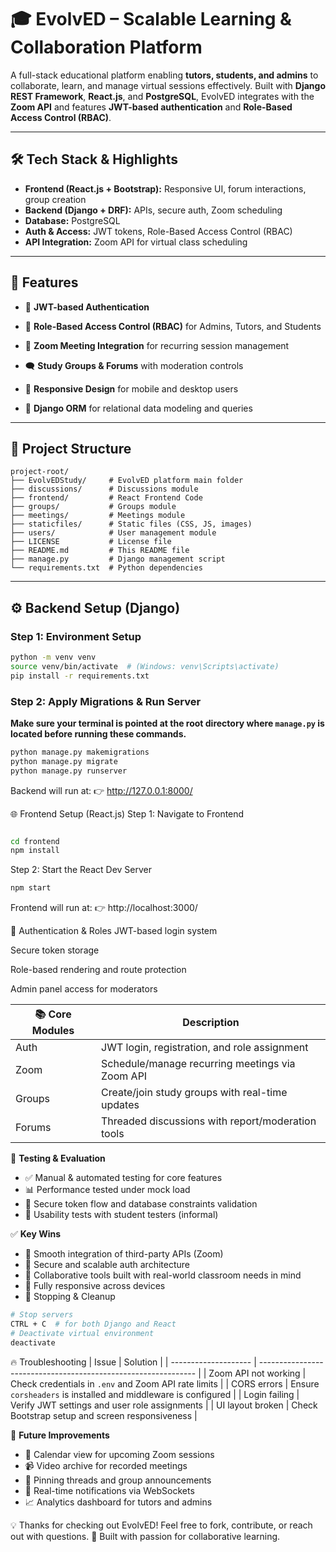 # 🎓 EvolvED – Scalable Learning & Collaboration Platform

A full-stack educational platform enabling **tutors, students, and admins** to collaborate, learn, and manage virtual sessions effectively. Built with **Django REST Framework**, **React.js**, and **PostgreSQL**, EvolvED integrates with the **Zoom API** and features **JWT-based authentication** and **Role-Based Access Control (RBAC)**.

---

## 🛠 Tech Stack & Highlights

- **Frontend (React.js + Bootstrap):** Responsive UI, forum interactions, group creation
- **Backend (Django + DRF):** APIs, secure auth, Zoom scheduling
- **Database:** PostgreSQL
- **Auth & Access:** JWT tokens, Role-Based Access Control (RBAC)
- **API Integration:** Zoom API for virtual class scheduling

---

## 📌 Features

- 🔐 **JWT-based Authentication**
    
- 🛂 **Role-Based Access Control (RBAC)** for Admins, Tutors, and Students  
- 🎥 **Zoom Meeting Integration** for recurring session management  
- 🗨️ **Study Groups & Forums** with moderation controls  
- 📱 **Responsive Design** for mobile and desktop users  
- 🔄 **Django ORM** for relational data modeling and queries  

---

## 📁 **Project Structure**
```
project-root/
├── EvolvEDStudy/     # EvolvED platform main folder
├── discussions/      # Discussions module
├── frontend/         # React Frontend Code
├── groups/           # Groups module
├── meetings/         # Meetings module
├── staticfiles/      # Static files (CSS, JS, images)
├── users/            # User management module
├── LICENSE           # License file
├── README.md         # This README file
├── manage.py         # Django management script
└── requirements.txt  # Python dependencies
```
---

## ⚙️ **Backend Setup (Django)**

### Step 1: Environment Setup

```bash
python -m venv venv
source venv/bin/activate  # (Windows: venv\Scripts\activate)
pip install -r requirements.txt
```
### Step 2: Apply Migrations & Run Server
**Make sure your terminal is pointed at the root directory where `manage.py` is located before running these commands.**
```bash
python manage.py makemigrations
python manage.py migrate
python manage.py runserver
```
Backend will run at:
👉 http://127.0.0.1:8000/

🌐 Frontend Setup (React.js)
Step 1: Navigate to Frontend
```bash

cd frontend
npm install
```
Step 2: Start the React Dev Server

```bash
npm start
```
Frontend will run at:
👉 http://localhost:3000/

🔐 Authentication & Roles
JWT-based login system

Secure token storage

Role-based rendering and route protection

Admin panel access for moderators

| 📚 Core Modules | Description                                       |
| --------------- | ------------------------------------------------- |
| Auth            | JWT login, registration, and role assignment      |
| Zoom            | Schedule/manage recurring meetings via Zoom API   |
| Groups          | Create/join study groups with real-time updates   |
| Forums          | Threaded discussions with report/moderation tools |

🧪 **Testing & Evaluation**

- ✅ Manual & automated testing for core features  
- 📊 Performance tested under mock load  
- 🔐 Secure token flow and database constraints validation  
- 🧠 Usability tests with student testers (informal)  

✅ **Key Wins**

- 🔄 Smooth integration of third-party APIs (Zoom)  
- 🔐 Secure and scalable auth architecture  
- 💬 Collaborative tools built with real-world classroom needs in mind  
- 📱 Fully responsive across devices  
- 🧹 Stopping & Cleanup

```bash
# Stop servers
CTRL + C  # for both Django and React
# Deactivate virtual environment
deactivate
```
🔥 Troubleshooting
| Issue                | Solution                                                       |
| -------------------- | -------------------------------------------------------------- |
| Zoom API not working | Check credentials in `.env` and Zoom API rate limits           |
| CORS errors          | Ensure `corsheaders` is installed and middleware is configured |
| Login failing        | Verify JWT settings and user role assignments                  |
| UI layout broken     | Check Bootstrap setup and screen responsiveness                |

🧭 **Future Improvements**

- 📆 Calendar view for upcoming Zoom sessions  
- 📹 Video archive for recorded meetings  
- 📌 Pinning threads and group announcements  
- 🔔 Real-time notifications via WebSockets  
- 📈 Analytics dashboard for tutors and admins

💡 Thanks for checking out EvolvED!
Feel free to fork, contribute, or reach out with questions.
🚀 Built with passion for collaborative learning.
